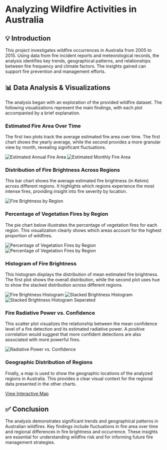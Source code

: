 # Analyzing Wildfire Activities in Australia

## 💡 Introduction
This project investigates wildfire occurrences in Australia from 2005 to 2015. Using data from fire incident reports and meteorological records, the analysis identifies key trends, geographical patterns, and relationships between fire frequency and climate factors. The insights gained can support fire prevention and management efforts.

## 📊 Data Analysis & Visualizations
The analysis began with an exploration of the provided wildfire dataset. The following visualizations represent the main findings, with each plot accompanied by a brief explanation.

### Estimated Fire Area Over Time
The first two plots track the average estimated fire area over time. The first chart shows the yearly average, while the second provides a more granular view by month, revealing significant fluctuations.

![Estimated Annual Fire Area](Analyzing-wildfire-activities-in-Australia_files/Analyzing-wildfire-activities-in-Australia_8_0.png)
![Estimated Monthly Fire Area](Analyzing-wildfire-activities-in-Australia_files/Analyzing-wildfire-activities-in-Australia_9_0.png)

### Distribution of Fire Brightness Across Regions
This bar chart shows the average estimated fire brightness (in Kelvin) across different regions. It highlights which regions experience the most intense fires, providing insight into fire severity by location.

![Fire Brightness by Region](Analyzing-wildfire-activities-in-Australia_files/Analyzing-wildfire-activities-in-Australia_11_0.png)

### Percentage of Vegetation Fires by Region
The pie chart below illustrates the percentage of vegetation fires for each region. This visualization clearly shows which areas account for the highest proportion of wildfires.

![Percentage of Vegetation Fires by Region](Analyzing-wildfire-activities-in-Australia_files/Analyzing-wildfire-activities-in-Australia_12_0.png)
![Percentage of Vegetation Fires by Region](Analyzing-wildfire-activities-in-Australia_files/Analyzing-wildfire-activities-in-Australia_13_0.png)

### Histogram of Fire Brightness
This histogram displays the distribution of mean estimated fire brightness. The first plot shows the overall distribution, while the second plot uses hue to show the stacked distribution across different regions.

![Fire Brightness Histogram](Analyzing-wildfire-activities-in-Australia_files/Analyzing-wildfire-activities-in-Australia_14_0.png)
![Stacked Brightness Histogram](Analyzing-wildfire-activities-in-Australia_files/Analyzing-wildfire-activities-in-Australia_15_0.png)
![Stacked Brightness Histogram Seperated](Analyzing-wildfire-activities-in-Australia_files/Analyzing-wildfire-activities-in-Australia_16_0.png)

### Fire Radiative Power vs. Confidence
This scatter plot visualizes the relationship between the mean confidence level of a fire detection and its estimated radiative power. A positive correlation would suggest that more confident detections are also associated with more powerful fires.

![Radiative Power vs. Confidence](Analyzing-wildfire-activities-in-Australia_files/Analyzing-wildfire-activities-in-Australia_17_0.png)

### Geographic Distribution of Regions
Finally, a map is used to show the geographic locations of the analyzed regions in Australia. This provides a clear visual context for the regional data presented in the other charts.

[View Interactive Map](interactive_map.html)

## ✅ Conclusion
The analysis demonstrates significant trends and geographical patterns in Australian wildfires. Key findings include fluctuations in fire area over time and regional differences in fire brightness and occurrence. These insights are essential for understanding wildfire risk and for informing future fire management strategies.
